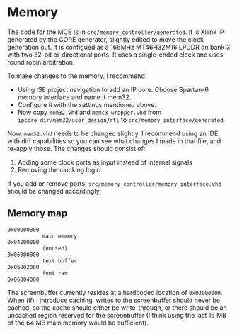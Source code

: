 # Memory

The code for the MCB is in `src/memory_controller/generated`. It is Xilinx IP generated by the CORE generator, slightly edited to move the clock generation out. It is configued as a 166MHz MT46H32M16 LPDDR on bank 3 with two 32-bit bi-directional ports. It uses a single-ended clock and uses round robin arbitration.

To make changes to the memory, I recommend
  - Using ISE project navigation to add an IP core. Choose Spartan-6 memory interface and name it mem32.
  - Configure it with the settings mentioned above.
  - Now copy `mem32.vhd` and `memc3_wrapper.vhd` from `ipcore_dir/mem32/user_design/rtl` to `src/memory_interface/generated`

Now, `mem32.vhd` needs to be changed slightly. I recommend using an IDE with diff capabilities so you can see what changes I made in that file, and re-apply those. The changes should consist of:
  1. Adding some clock ports as input instead of internal signals
  2. Removing the clocking logic

If you add or remove ports, `src/memory_controller/memory_interface.vhd` should be changed accordingly.


## Memory map

```
0x00000000
           main memory
0x04000000
           (unused)
0x06000000
           text buffer
0x06002000
           font ram
0x06004000
```

The screenbuffer currently resides at a hardcoded location of `0x03000000`. When (if) I introduce caching, writes to the screenbuffer should never be cached, so the cache should either be write-through, or there should be an uncached region reserved for the screenbuffer (I think using the last 16 MB of the 64 MB main memory would be sufficient).
